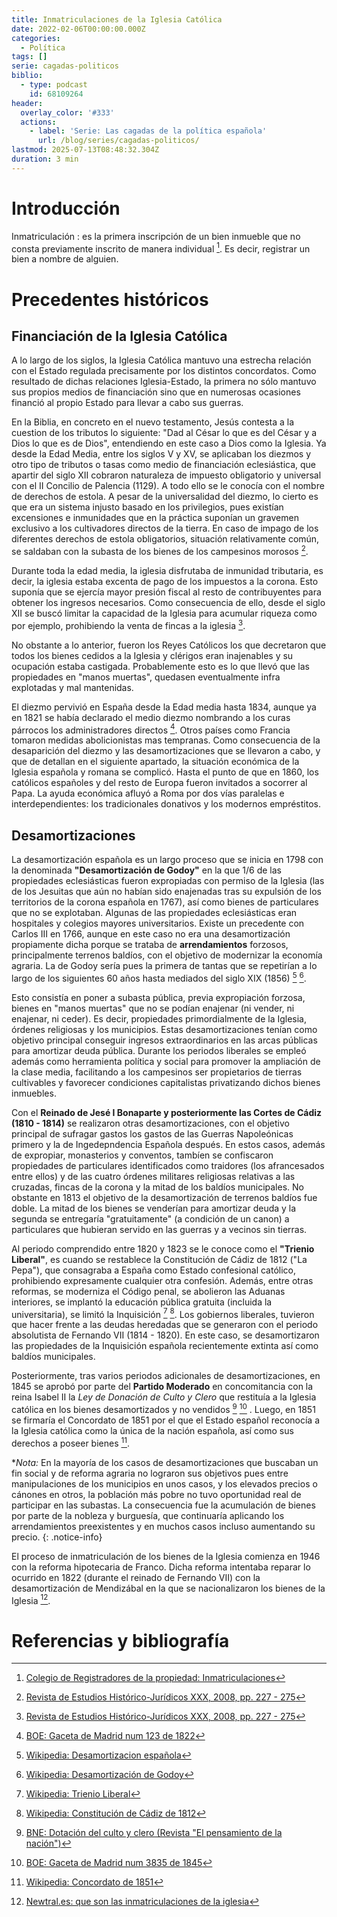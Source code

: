 ```yaml
---
title: Inmatriculaciones de la Iglesia Católica
date: 2022-02-06T00:00:00.000Z
categories:
  - Política
tags: []
serie: cagadas-politicos
biblio:
  - type: podcast
    id: 68109264
header:
  overlay_color: '#333'
  actions:
    - label: 'Serie: Las cagadas de la política española'
      url: /blog/series/cagadas-politicos/
lastmod: 2025-07-13T08:48:32.304Z
duration: 3 min
---
```


# Introducción

Inmatriculación
: es la primera inscripción de un bien inmueble que no consta previamente inscrito de manera individual [^1]. Es decir, registrar un bien a nombre de alguien.

# Precedentes históricos

## Financiación de la Iglesia Católica

A lo largo de los siglos, la Iglesia Católica mantuvo una estrecha relación con el Estado regulada precisamente por los distintos concordatos. Como resultado de dichas relaciones Iglesia-Estado, la primera no sólo mantuvo sus propios medios de financiación sino que en numerosas ocasiones financió al propio Estado para llevar a cabo sus guerras. 

En la Biblia, en concreto en el nuevo testamento, Jesús contesta a la cuestion de los tributos lo siguiente: "Dad al César lo que es del César y a Dios lo que es de Dios", entendiendo en este caso a Dios como la Iglesia. Ya desde la Edad Media, entre los siglos V y XV, se aplicaban los diezmos y otro tipo de tributos o tasas como medio de financiación eclesiástica, que apartir del siglo XII cobraron naturaleza de impuesto obligatorio y universal con el II Concilio de Palencia (1129). A todo ello se le conocía con el nombre de derechos de estola. A pesar de la universalidad del diezmo, lo cierto es que era un sistema injusto basado en los privilegios, pues existían excensiones e inmunidades que en la práctica suponían un gravemen exclusivo a los cultivadores directos de la tierra. En caso de impago de los diferentes derechos de estola obligatorios, situación relativamente común, se saldaban con la subasta de los bienes de los campesinos morosos [^11]. 

Durante toda la edad media, la iglesia disfrutaba de inmunidad tributaria, es decir, la iglesia estaba excenta de pago de los impuestos a la corona. Esto suponía que se ejercía mayor presión fiscal al resto de contribuyentes para obtener los ingresos necesarios. Como consecuencia de ello, desde el siglo XII se buscó limitar la capacidad de la Iglesia para acumular riqueza como por ejemplo, prohibiendo la venta de fincas a la iglesia [^11]. 

No obstante a lo anterior, fueron los Reyes Católicos los que decretaron que todos los bienes cedidos a la Iglesia y clérigos eran inajenables y su ocupación estaba castigada. Probablemente esto es lo que llevó que las propiedades en "manos muertas", quedasen eventualmente infra explotadas y mal mantenidas.

El diezmo pervivió en España desde la Edad media hasta 1834, aunque ya en 1821 se había declarado el medio diezmo nombrando a los curas párrocos los administradores directos [^12]. Otros países como Francia tomaron medidas abolicionistas mas tempranas. Como consecuencia de la desaparición del diezmo y las desamortizaciones que se llevaron a cabo, y que de detallan en el siguiente apartado, la situación económica de la Iglesia española y romana se complicó. Hasta el punto de que en 1860, los católicos españoles y del resto de Europa fueron invitados a socorrer al Papa. La ayuda económica afluyó a Roma por dos vías paralelas e interdependientes: los tradicionales donativos y los modernos empréstitos.

## Desamortizaciones

La desamortización española es un largo proceso que se inicia en 1798 con la denominada **"Desamortización de Godoy"** en la que 1/6 de las propiedades eclesiásticas fueron expropiadas con permiso de la Iglesia (las de los Jesuitas que aún no habían sido enajenadas tras su expulsión de los territorios de la corona española en 1767), así como bienes de particulares que no se explotaban. Algunas de las propiedades eclesiásticas eran hospitales y colegios mayores universitarios. Existe un precedente con Carlos III en 1766, aunque en este caso no era una desamortización propiamente dicha porque se trataba de **arrendamientos** forzosos, principalmente terrenos baldíos, con el objetivo de modernizar la economía agraria. La de Godoy sería pues la primera de tantas que se repetirían a lo largo de los siguientes 60 años hasta mediados del siglo XIX (1856) [^4] [^5].

Esto consistía en poner a subasta pública, previa expropiación forzosa, bienes en "manos muertas" que no se podían enajenar (ni vender, ni enajenar, ni ceder). Es decir, propiedades primordialmente de la Iglesia, órdenes religiosas y los municipios. Estas desamortizaciones tenían como objetivo principal conseguir ingresos extraordinarios en las arcas públicas para amortizar deuda pública. Durante los periodos liberales se empleó además como herramienta política y social para promover la ampliación de la clase media, facilitando a los campesinos ser propietarios de tierras cultivables y favorecer condiciones capitalistas privatizando dichos bienes inmuebles.

Con el **Reinado de Jesé I Bonaparte y posteriormente las Cortes de Cádiz (1810 - 1814)** se realizaron otras desamortizaciones, con el objetivo principal de sufragar gastos los gastos de las Guerras Napoleónicas primero y la de Ingedepndencia Española después. En estos casos, además de expropiar, monasterios y conventos, tambíen se confiscaron propiedades de particulares identificados como traidores (los afrancesados entre ellos) y de las cuatro órdenes militares religiosas relativas a las cruzadas, fincas de la corona y la mitad de los baldíos municipales. No obstante en 1813 el objetivo de la desamortización de terrenos baldíos fue doble. La mitad de los bienes se venderían para amortizar deuda y la segunda se entregaría "gratuitamente" (a condición de un canon) a particulares que hubieran servido en las guerras y a vecinos sin tierras. 

Al periodo comprendido entre 1820 y 1823 se le conoce como el **"Trienio Liberal"**, es cuando se restablece la Constitución de Cádiz de 1812 ("La Pepa"), que consagraba a España como Estado confesional católico, prohibiendo expresamente cualquier otra confesión. Además, entre otras reformas, se moderniza el Código penal, se abolieron las Aduanas interiores, se implantó la educación pública gratuita (incluida la universitaria), se limitó la Inquisición [^3] [^7]. Los gobiernos liberales, tuvieron que hacer frente a las deudas heredadas que se generaron con el periodo absolutista de Fernando VII (1814 - 1820). En este caso, se desamortizaron las propiedades de la Inquisición española recientemente extinta así como baldíos municipales.

Posteriormente, tras varios periodos adicionales de desamortizaciones, en 1845 se aprobó por parte del **Partido Moderado** en concomitancia con la reina Isabel II la *Ley de Donación de Culto y Clero* que restituía a la Iglesia católica en los bienes desamortizados y no vendidos [^9] [^10] . Luego, en 1851 se firmaría el Concordato de 1851 por el que el Estado español reconocía a la Iglesia católica como la única de la nación española, así como sus derechos a poseer bienes [^8].

**Nota:* En la mayoría de los casos de desamortizaciones que buscaban un fin social y de reforma agraria no lograron sus objetivos pues entre manipulaciones de los municipios en unos casos, y los elevados precios o cánones en otros, la población más pobre no tuvo oportunidad real de participar en las subastas. La consecuencia fue la acumulación de bienes por parte de la nobleza y burguesía, que continuaría aplicando los arrendamientos preexistentes y en muchos casos incluso aumentando su precio.
{: .notice-info}



El proceso de inmatriculación de los bienes de la Iglesia comienza en 1946 con la reforma hipotecaria de Franco. Dicha reforma intentaba reparar lo ocurrido en 1822 (durante el reinado de Fernando VII) con la desamortización de Mendizábal en la que se nacionalizaron los bienes de la Iglesia [^2].


# Referencias y bibliografía
[^1]: [Colegio de Registradores de la propiedad: Inmatriculaciones](https://www.registradores.org/-/%C2%BFco-mo-se-inmatricula-una-finca-)
[^2]: [Newtral.es: que son las inmatriculaciones de la iglesia](https://www.newtral.es/inmatriculaciones-iglesia-bienes-conferencia-episcopal/20220131/)
[^3]: [Wikipedia: Trienio Liberal](https://es.wikipedia.org/wiki/Trienio_Liberal)
[^4]: [Wikipedia: Desamortizacion española](https://es.wikipedia.org/wiki/Desamortizaci%C3%B3n_espa%C3%B1ola)
[^5]: [Wikipedia: Desamortización de Godoy](https://es.wikipedia.org/wiki/Desamortizaci%C3%B3n_de_Godoy)
[^6]: [Wikipedia: Expulsión de los jesuitas](https://es.wikipedia.org/wiki/Compa%C3%B1%C3%ADa_de_Jes%C3%BAs#Expulsiones_y_supresi%C3%B3n)
[^7]: [Wikipedia: Constitución de Cádiz de 1812](https://es.wikipedia.org/wiki/Constituci%C3%B3n_espa%C3%B1ola_de_1812)
[^8]: [Wikipedia: Concordato de 1851](https://es.wikipedia.org/wiki/Concordato_entre_el_Estado_espa%C3%B1ol_y_la_Santa_Sede_de_1851)
[^9]: [BNE: Dotación del culto y clero (Revista "El pensamiento de la nación")](http://hemerotecadigital.bne.es/issue.vm?id=0004024761)
[^10]: [BOE: Gaceta de Madrid num 3835 de 1845](https://www.boe.es/diario_gazeta/comun/pdf.php?p=1845/03/15/pdfs/GMD-1845-3835.pdf)
[^11]: [Revista de Estudios Histórico-Jurídicos XXX, 2008, pp. 227 - 275](https://www.scielo.cl/scielo.php?script=sci_arttext&pid=S0716-54552008000100009)
[^12]: [BOE: Gaceta de Madrid num 123 de 1822](https://www.boe.es/diario_gazeta/comun/pdf.php?p=1822/05/01/pdfs/GMD-1822-123.pdf)
